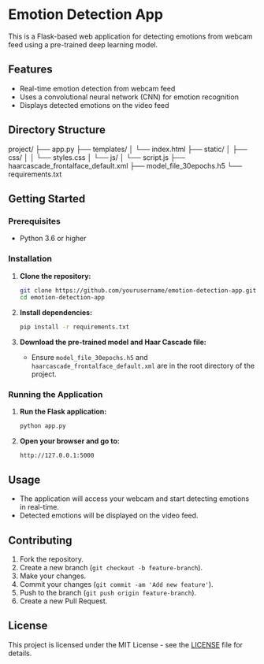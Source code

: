 # Emotion Detection App

This is a Flask-based web application for detecting emotions from webcam feed using a pre-trained deep learning model.

## Features

- Real-time emotion detection from webcam feed
- Uses a convolutional neural network (CNN) for emotion recognition
- Displays detected emotions on the video feed

## Directory Structure

project/
├── app.py
├── templates/
│ └── index.html
├── static/
│ ├── css/
│ │ └── styles.css
│ └── js/
│ └── script.js
├── haarcascade_frontalface_default.xml
├── model_file_30epochs.h5
└── requirements.txt


## Getting Started

### Prerequisites

- Python 3.6 or higher

### Installation

1. **Clone the repository:**

    ```bash
    git clone https://github.com/yourusername/emotion-detection-app.git
    cd emotion-detection-app
    ```

2. **Install dependencies:**

    ```bash
    pip install -r requirements.txt
    ```

3. **Download the pre-trained model and Haar Cascade file:**

    - Ensure `model_file_30epochs.h5` and `haarcascade_frontalface_default.xml` are in the root directory of the project.

### Running the Application

1. **Run the Flask application:**

    ```bash
    python app.py
    ```

2. **Open your browser and go to:**

    ```
    http://127.0.0.1:5000
    ```

## Usage

- The application will access your webcam and start detecting emotions in real-time.
- Detected emotions will be displayed on the video feed.

## Contributing

1. Fork the repository.
2. Create a new branch (`git checkout -b feature-branch`).
3. Make your changes.
4. Commit your changes (`git commit -am 'Add new feature'`).
5. Push to the branch (`git push origin feature-branch`).
6. Create a new Pull Request.

## License

This project is licensed under the MIT License - see the [LICENSE](LICENSE) file for details.
